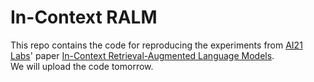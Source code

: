 # In-Context RALM

This repo contains the code for reproducing the experiments from [AI21 Labs](https://www.ai21.com/)' paper [In-Context Retrieval-Augmented Language Models](https://uploads-ssl.webflow.com/60fd4503684b466578c0d307/63d9225812ceaf0fabb57767_In_Context_Retrieval_Augmented_Language_Models%20(1).pdf).  
We will upload the code tomorrow.
